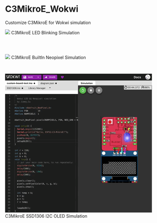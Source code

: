 # C3MikroE_Wokwi
Customize C3MikroE for Wokwi simulation


<img src= "pic/C3MikroE_WokwiLED.gif" width=480>   C3MikroE LED Blinking Simulation

<br>
<br>

<img src= "pic/WokwiC3MikroE_WS2812LED.gif" width=480>   C3MikroE BuiltIn Neopixel Simulation

<br>

<img src= "pic/WokwiC3MikroE_OLED.gif" width=480>   C3MikroE SSD1306 I2C OLED Simulation

<br>
